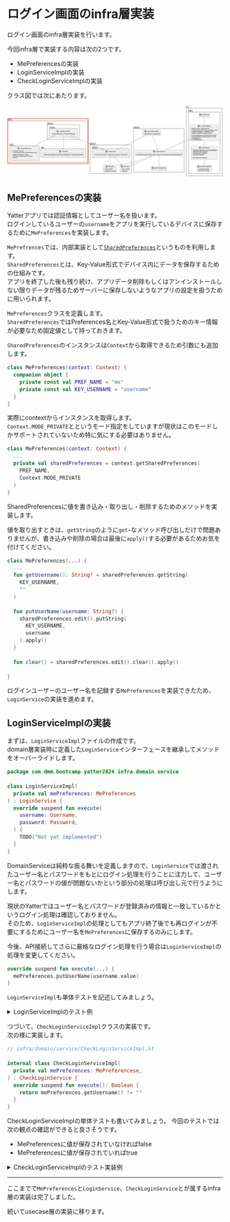 # ログイン画面のinfra層実装
ログイン画面のinfra層実装を行います。  

今回infra層で実装する内容は次の2つです。  
- MePreferencesの実装
- LoginServiceImplの実装
- CheckLoginServiceImplの実装

クラス図では次にあたります。  

![login_class_infra](../../image/3/login_class_infra.png)

## MePreferencesの実装

Yatterアプリでは認証情報としてユーザー名を扱います。  
ログインしているユーザーの`username`をアプリを実行しているデバイスに保存するために`MePreferences`を実装します。  

`MePrefrences`では、内部実装として[`SharedPreferences`](https://developer.android.com/training/data-storage/shared-preferences?hl=ja)というものを利用します。  
`SharedPreferences`とは、Key-Value形式でデバイス内にデータを保存するための仕組みです。  
アプリを終了した後も残り続け、アプリデータ削除もしくはアンインストールしない限りデータが残るためサーバーに保存しないようなアプリの設定を扱うために用いられます。  

`MePreferences`クラスを定義します。  
`SharedPreferences`ではPreferences名とKey-Value形式で扱うためのキー情報が必要なため固定値として持っておきます。  

`SharedPreferences`のインスタンスは`Context`から取得できるため引数にも追加します。  

```Kotlin
class MePreferences(context: Context) {
  companion object {
    private const val PREF_NAME = "me"
    private const val KEY_USERNAME = "username"
  }
}
```

実際にcontextからインスタンスを取得します。  
`Context.MODE_PRIVATE`とというモード指定をしていますが現状はこのモードしかサポートされていないため特に気にする必要はありません。  

```Kotlin
class MePreferences(context: Context) {
  ...
  private val sharedPreferences = context.getSharedPreferences(
    PREF_NAME,
    Context.MODE_PRIVATE
  )
}
```

SharedPreferencesに値を書き込み・取り出し・削除するためのメソッドを実装します。  

値を取り出すときは、`getString`のように`get~`なメソッド呼び出しだけで問題ありませんが、書き込みや削除の場合は最後に`apply()`する必要があるためお気を付けてください。  

```Kotlin
class MePreferences(...) {
  ...
  fun getUsername(): String? = sharedPreferences.getString(
    KEY_USERNAME,
    ""
  )

  fun putUserName(username: String?) {
    sharedPreferences.edit().putString(
      KEY_USERNAME,
      username
    ).apply()
  }

  fun clear() = sharedPreferences.edit().clear().apply()

}
```

ログインユーザーのユーザー名を記録する`MePreferences`を実装できたため、`LoginService`の実装を進めます。  

## LoginServiceImplの実装

まずは、`LoginServiceImpl`ファイルの作成です。  
domain層実装時に定義した`LoginService`インターフェースを継承してメソッドをオーバーライドします。  

```Kotlin
package com.dmm.bootcamp.yatter2024.infra.domain.service

class LoginServiceImpl(
  private val mePreferences: MePreferences
) : LoginService {
  override suspend fun execute(
    username: Username,
    password: Password,
  ) {
    TODO("Not yet implemented")
  }
}
```

DomainServiceは純粋な振る舞いを定義しますので、`LoginService`では渡されたユーザー名とパスワードをもとにログイン処理を行うことに注力して、ユーザー名とパスワードの値が問題ないかという部分の処理は呼び出し元で行うようにします。  

現状のYatterではユーザー名とパスワードが登録済みの情報と一致しているかというログイン処理は確認しておりません。  
そのため、`LoginServiceImpl`の処理としてもアプリ終了後でも再ログインが不要にするためにユーザー名を`MePreferences`に保存するのみにします。  

今後、API接続してさらに厳格なログイン処理を行う場合は`LoginServiceImpl`の処理を変更してください。  

```Kotlin
override suspend fun execute(...) {
  mePreferences.putUserName(username.value)
}
```

`LoginServiceImpl`も単体テストを記述してみましょう。  

<details>
<summary>LoginServiceImplのテスト例</summary>

```Kotlin
class LoginServiceImplSpec {
  private val mePreferences = mockk<MePreferences>()
  private val subject = LoginServiceImpl(mePreferences)

  @Test
  fun saveUsername() = runTest {
    val username = Username("username")
    val password = Password("Password1%")
    justRun {
      mePreferences.putUserName(any())
    }

    subject.execute(username, password)

    coVerify {
      mePreferences.putUserName(username.value)
    }
  }
}
```
</details>

つづいて、`CheckLoginServiceImpl`クラスの実装です。  
次の様に実装します。

```Kotlin
// infra/domain/service/CheckLoginServiceImpl.kt

internal class CheckLoginServiceImpl(
  private val mePreferences: MePreferencese,
) : CheckLoginService {
  override suspend fun execute(): Boolean {
    return mePreferences.getUsername() != ""
  }
}
```

CheckLoginServiceImplの単体テストも書いてみましょう。
今回のテストでは次の観点の確認ができると良さそうです。  

- MePreferencesに値が保存されていなければfalse
- MePreferencesに値が保存されていればtrue

<details>
<summary>CheckLoginServiceImplのテスト実装例</summary>

```Kotlin
class CheckLoginServiceImplSpec {
  private val mePreferences = mockk<MePreferences>()
  private val subject = CheckLoginServiceImpl(mePreferences)

  @Test
  fun getTrueWhenSavedUsername() = runTest {
    val username = "username"

    coEvery {
      mePreferences.getUsername()
    } returns username

    val result: Boolean = subject.execute()

    assertThat(result).isTrue()
  }

  @Test
  fun getFalseWhenUnsavedUsername() = runTest {
    val username = ""

    coEvery {
      mePreferences.getUsername()
    } returns username

    val result: Boolean = subject.execute()

    assertThat(result).isFalse()
  }
}
```

</details>

---

ここまでで`MePreferences`と`LoginService`、`CheckLoginService`とが属するinfra層の実装は完了しました。  

続いてusecase層の実装に移ります。  
